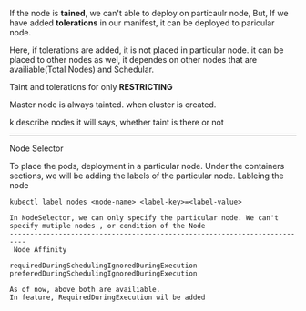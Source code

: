 If the node is **tained**, we can't able to deploy on particaulr node, 
But, If we have added **tolerations** in our manifest, it can be deployed to paricular node. 

Here, if tolerations are added, it is not placed in particular node. it can be placed to other nodes as wel, it dependes on other nodes that are availiable(Total Nodes) and Schedular.

Taint and tolerations for only **RESTRICTING**


Master node is always tainted. when cluster is created. 

k describe nodes <nodename> it will says, whether taint is there or not

----------------------------------------------------------------------------
Node Selector

To place the pods, deployment in a particular node. Under the containers sections, we will be adding the labels of the particular node. Lableing the node 
```
kubectl label nodes <node-name> <label-key>=<label-value>

In NodeSelector, we can only specify the particular node. We can't specify mutiple nodes , or condition of the Node
--------------------------------------------------------------------------
 Node Affinity

requiredDuringSchedulingIgnoredDuringExecution
preferedDuringSchedulingIgnoredDuringExecution

As of now, above both are availiable.
In feature, RequiredDuringExecution wil be added
